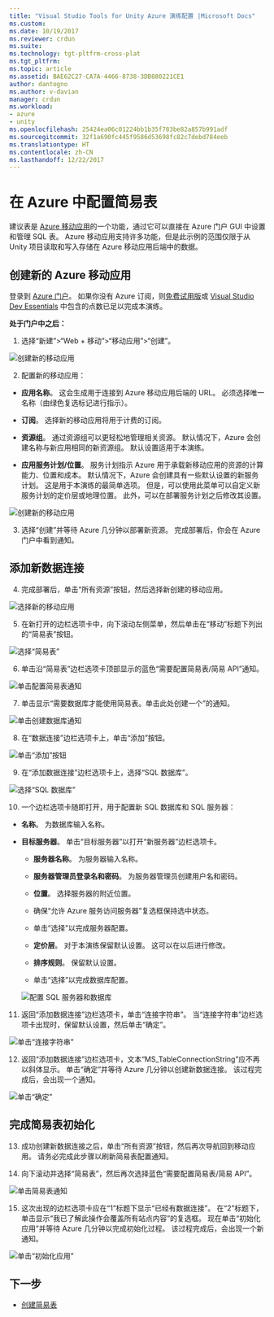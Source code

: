 ```yaml
---
title: "Visual Studio Tools for Unity Azure 演练配置 |Microsoft Docs"
ms.custom: 
ms.date: 10/19/2017
ms.reviewer: crdun
ms.suite: 
ms.technology: tgt-pltfrm-cross-plat
ms.tgt_pltfrm: 
ms.topic: article
ms.assetid: BAE62C27-CA7A-4466-8738-3DB880221CE1
author: dantogno
ms.author: v-davian
manager: crdun
ms.workload:
- azure
- unity
ms.openlocfilehash: 25424ea06c01224bb1b35f783be82a857b991adf
ms.sourcegitcommit: 32f1a690fc445f9586d53698fc82c7debd784eeb
ms.translationtype: HT
ms.contentlocale: zh-CN
ms.lasthandoff: 12/22/2017
---
```

# <a name="configure-easy-tables-in-azure"></a>在 Azure 中配置简易表

建议表是 [Azure 移动应用](https://azure.microsoft.com/services/app-service/mobile/)的一个功能，通过它可以直接在 Azure 门户 GUI 中设置和管理 SQL 表。 Azure 移动应用支持许多功能，但是此示例的范围仅限于从 Unity 项目读取和写入存储在 Azure 移动应用后端中的数据。

## <a name="create-a-new-azure-mobile-app"></a>创建新的 Azure 移动应用

登录到 [Azure 门户](https://ms.portal.azure.com)。 如果你没有 Azure 订阅，则[免费试用版](https://azure.microsoft.com/en-us/free/)或 [Visual Studio Dev Essentials](https://www.visualstudio.com/dev-essentials/) 中包含的点数已足以完成本演练。

**处于门户中之后：**

1. 选择“新建”>“Web + 移动”>“移动应用”>“创建”。

  ![创建新的移动应用](media/vstu_azure-configure-easy-tables-image1.png)

2. 配置新的移动应用：

  * **应用名称**。 这会生成用于连接到 Azure 移动应用后端的 URL。 必须选择唯一名称（由绿色复选标记进行指示）。

  * **订阅**。 选择新的移动应用将用于计费的订阅。

  * **资源组**。 通过资源组可以更轻松地管理相关资源。 默认情况下，Azure 会创建名称与新应用相同的新资源组。 默认设置适用于本演练。

  *  **应用服务计划/位置**。 服务计划指示 Azure 用于承载新移动应用的资源的计算能力、位置和成本。 默认情况下，Azure 会创建具有一些默认设置的新服务计划。 这是用于本演练的最简单选项。 但是，可以使用此菜单可以自定义新服务计划的定价层或地理位置。 此外，可以在部署服务计划之后修改其设置。

  ![创建新的移动应用](media/vstu_azure-configure-easy-tables-image2.png)

3. 选择“创建”并等待 Azure 几分钟以部署新资源。 完成部署后，你会在 Azure 门户中看到通知。

## <a name="add-a-new-data-connection"></a>添加新数据连接

4. 完成部署后，单击“所有资源”按钮，然后选择新创建的移动应用。

  ![选择新的移动应用](media/vstu_azure-configure-easy-tables-image3.png)

5. 在新打开的边栏选项卡中，向下滚动左侧菜单，然后单击在“移动”标题下列出的“简易表”按钮。

  ![选择“简易表”](media/vstu_azure-configure-easy-tables-image4.png)

6. 单击沿“简易表”边栏选项卡顶部显示的蓝色“需要配置简易表/简易 API”通知。

  ![单击配置简易表通知](media/vstu_azure-configure-easy-tables-image5.png)

7. 单击显示“需要数据库才能使用简易表。单击此处创建一个”的通知。

  ![单击创建数据库通知](media/vstu_azure-configure-easy-tables-image6.png)

8. 在“数据连接”边栏选项卡上，单击“添加”按钮。

  ![单击“添加”按钮](media/vstu_azure-configure-easy-tables-image7.png)

9. 在“添加数据连接”边栏选项卡上，选择“SQL 数据库”。

  ![选择“SQL 数据库”](media/vstu_azure-configure-easy-tables-image8.png)

10. 一个边栏选项卡随即打开，用于配置新 SQL 数据库和 SQL 服务器：

  * **名称**。 为数据库输入名称。

  * **目标服务器**。 单击“目标服务器”以打开“新服务器”边栏选项卡。

      * **服务器名称**。 为服务器输入名称。

      * **服务器管理员登录名和密码**。 为服务器管理员创建用户名和密码。

      * **位置**。 选择服务器的附近位置。

      * 确保“允许 Azure 服务访问服务器”复选框保持选中状态。

      * 单击“选择”以完成服务器配置。

    * **定价层**。 对于本演练保留默认设置。 这可以在以后进行修改。

    * **排序规则**。 保留默认设置。

    * 单击“选择”以完成数据库配置。

    ![配置 SQL 服务器和数据库](media/vstu_azure-configure-easy-tables-image9.png)

11. 返回“添加数据连接”边栏选项卡，单击“连接字符串”。 当“连接字符串”边栏选项卡出现时，保留默认设置，然后单击“确定”。

  ![单击“连接字符串”](media/vstu_azure-configure-easy-tables-image9.1.png)

12. 返回“添加数据连接”边栏选项卡，文本“MS_TableConnectionString”应不再以斜体显示。 单击“确定”并等待 Azure 几分钟以创建新数据连接。 该过程完成后，会出现一个通知。

  ![单击“确定”](media/vstu_azure-configure-easy-tables-image9.2.png)

## <a name="complete-the-easy-table-initialization"></a>完成简易表初始化

13. 成功创建新数据连接之后，单击“所有资源”按钮，然后再次导航回到移动应用。 请务必完成此步骤以刷新简易表配置通知。

14. 向下滚动并选择“简易表”，然后再次选择蓝色“需要配置简易表/简易 API”。

  ![单击简易表通知](media/vstu_azure-configure-easy-tables-image5.png)

15. 这次出现的边栏选项卡应在“1”标题下显示“已经有数据连接”。 在“2”标题下，单击显示“我已了解此操作会覆盖所有站点内容”的复选框。 现在单击“初始化应用”并等待 Azure 几分钟以完成初始化过程。 该过程完成后，会出现一个新通知。

  ![单击“初始化应用”](media/vstu_azure-configure-easy-tables-image10.png)

## <a name="next-step"></a>下一步

* [创建简易表](visual-studio-tools-for-unity-azure-setup.md)
